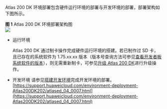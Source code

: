 Atlas 200 DK 环境部署包含硬件运行环境的部署与开发环境的部署，部署架构如下图所示。

**图 1** Atlas 200 DK 环境部署架构图  
![](https://support.huaweicloud.com/environment-deployment-Atlas200DK202/figure/zh-cn_image_0000001073681320.png)

-   运行环境

    Atlas 200 DK 通过制卡操作完成硬件运行环境的搭建。若已制作过 SD 卡，且已存在的系统软件为 1.75.xx.xx 版本（版本号查询方法可参见[查看开发者板系统软件的版本](atlased_04_0033.html)），则无需重新制卡，可参见[升级 Atlas 200 DK](atlased_04_0029.html)进行升级操作。
    
-   开发环境
       请参见[搭建开发环境](atlased_04_0016.html)完成开发环境的部署。 
    [https://support.huaweicloud.com/environment-deployment-Atlas200DK202/atlased_04_0007.html](https://support.huaweicloud.com/environment-deployment-Atlas200DK202/atlased_04_0007.html)

